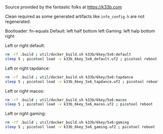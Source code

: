 Source provided by the fantastic folks at https://k33b.com

Clean required as some generated artifacts like `info_config.h` are not regenerated.

Bootloader: fn-equals
Default: left half bottom left
Gaming:  left halp bottom right

Left or right default:
```sh
rm -rf .build ; util/docker_build.sh k33b/6key/5x6:default
sleep 5 ; picotool load -v k33b_6key_5x6_default.uf2 ; picotool reboot
```

Left or right tapdance:
```sh
rm -rf .build ; util/docker_build.sh k33b/6key/5x6:tapdance
sleep 5 ; picotool load -v k33b_6key_5x6_tapdance.uf2 ; picotool reboot
```

Left or right macos:
```sh
rm -rf .build ; util/docker_build.sh k33b/6key/5x6:macos
sleep 5 ; picotool load -v k33b_6key_5x6_macos.uf2 ; picotool reboot
```

Left or right gaming:
```sh
rm -rf .build ; util/docker_build.sh k33b/6key/5x6:gaming
sleep 5 ; picotool load -v k33b_6key_5x6_gaming.uf2 ; picotool reboot
```

